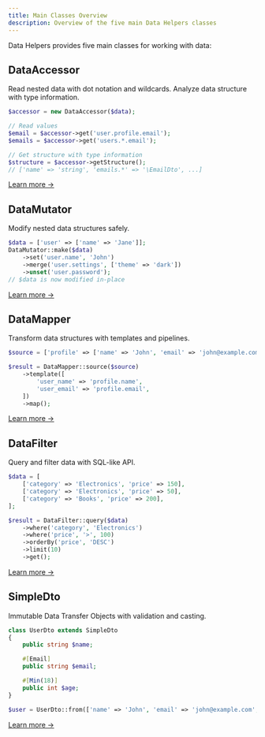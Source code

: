 ```yaml
---
title: Main Classes Overview
description: Overview of the five main Data Helpers classes
---
```


Data Helpers provides five main classes for working with data:

## DataAccessor

Read nested data with dot notation and wildcards. Analyze data structure with type information.

```php
$accessor = new DataAccessor($data);

// Read values
$email = $accessor->get('user.profile.email');
$emails = $accessor->get('users.*.email');

// Get structure with type information
$structure = $accessor->getStructure();
// ['name' => 'string', 'emails.*' => '\EmailDto', ...]
```

[Learn more →](/data-helpers/main-classes/data-accessor/)

## DataMutator

Modify nested data structures safely.

```php
$data = ['user' => ['name' => 'Jane']];
DataMutator::make($data)
    ->set('user.name', 'John')
    ->merge('user.settings', ['theme' => 'dark'])
    ->unset('user.password');
// $data is now modified in-place
```

[Learn more →](/data-helpers/main-classes/data-mutator/)

## DataMapper

Transform data structures with templates and pipelines.

```php
$source = ['profile' => ['name' => 'John', 'email' => 'john@example.com']];

$result = DataMapper::source($source)
    ->template([
        'user_name' => 'profile.name',
        'user_email' => 'profile.email',
    ])
    ->map();
```

[Learn more →](/data-helpers/main-classes/data-mapper/)

## DataFilter

Query and filter data with SQL-like API.

```php
$data = [
    ['category' => 'Electronics', 'price' => 150],
    ['category' => 'Electronics', 'price' => 50],
    ['category' => 'Books', 'price' => 200],
];

$result = DataFilter::query($data)
    ->where('category', 'Electronics')
    ->where('price', '>', 100)
    ->orderBy('price', 'DESC')
    ->limit(10)
    ->get();
```

[Learn more →](/data-helpers/main-classes/data-filter/)

## SimpleDto

Immutable Data Transfer Objects with validation and casting.

```php
class UserDto extends SimpleDto
{
    public string $name;

    #[Email]
    public string $email;

    #[Min(18)]
    public int $age;
}

$user = UserDto::from(['name' => 'John', 'email' => 'john@example.com', 'age' => 25]);
```

[Learn more →](/data-helpers/main-classes/simple-dto/)
